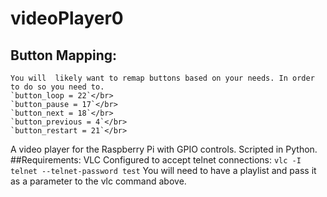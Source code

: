 # videoPlayer0
## Button Mapping:
	You will  likely want to remap buttons based on your needs. In order to do so you need to.
	`button_loop = 22`</br>
	`button_pause = 17`</br>
	`button_next = 18`</br>
	`button_previous = 4`</br>
	`button_restart = 21`</br>
 A video player for the Raspberry Pi with GPIO controls. Scripted in Python. 
 ##Requirements:
 VLC Configured to accept telnet connections:
 `vlc -I telnet --telnet-password test`
 You will need to have a playlist and pass it as a parameter to the vlc command above.

